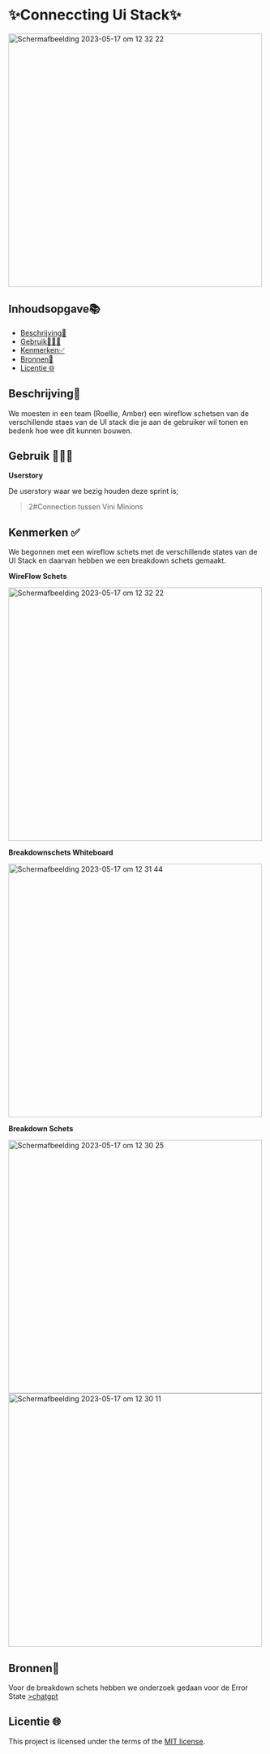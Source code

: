 
# ✨Conneccting Ui Stack✨

<img width="500" alt="Schermafbeelding 2023-05-17 om 12 32 22" src="https://github.com/zenitba/connecting-people-ui-stack/assets/112856019/bade417f-0ba1-4967-bd65-9c0e63509141">

## Inhoudsopgave📚

  * [Beschrijving📝](#beschrijving)
  * [Gebruik👩🏽‍💻](#gebruik)
  * [Kenmerken✅](#kenmerken)
  * [Bronnen📱](#bronnen)
  * [Licentie 🌐](#licentie)

## Beschrijving📝
We moesten in een team (Roellie, Amber) een wireflow schetsen van de verschillende staes van de UI stack die je aan de gebruiker wil tonen en bedenk hoe wee dit kunnen bouwen.

## Gebruik 👩🏽‍💻

**Userstory** 

De userstory waar we bezig houden deze sprint is;
> 2#Connection tussen Vini Minions

## Kenmerken ✅
We begonnen met een wireflow schets met de verschillende states van de UI Stack en daarvan hebben we een breakdown schets gemaakt.

**WireFlow Schets**

<img width="500" alt="Schermafbeelding 2023-05-17 om 12 32 22" src="https://github.com/zenitba/connecting-people-ui-stack/assets/112856019/bade417f-0ba1-4967-bd65-9c0e63509141">

**Breakdownschets Whiteboard**

<img width="500" alt="Schermafbeelding 2023-05-17 om 12 31 44" src="https://github.com/zenitba/connecting-people-ui-stack/assets/112856019/6b1a4fdb-2ef6-46fc-b9bd-a9abd42a9a80">


**Breakdown Schets**

<img width="500" alt="Schermafbeelding 2023-05-17 om 12 30 25" src="https://github.com/zenitba/connecting-people-ui-stack/assets/112856019/e397bb4f-5a54-4b8c-b1d8-3f351dc983fd">


<img width="500" alt="Schermafbeelding 2023-05-17 om 12 30 11" src="https://github.com/zenitba/connecting-people-ui-stack/assets/112856019/461685ba-9231-4b77-94fd-8cdad8f8cabd">


## Bronnen📱
Voor de breakdown schets hebben we onderzoek gedaan voor de Error State 
[>chatgpt](https://chat.openai.com)

## Licentie 🌐

This project is licensed under the terms of the [MIT license](./LICENSE).
